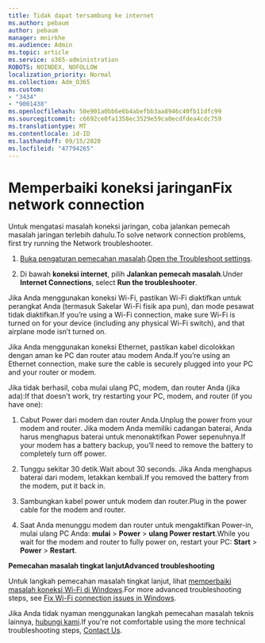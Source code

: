 ```yaml
---
title: Tidak dapat tersambung ke internet
ms.author: pebaum
author: pebaum
manager: mnirkhe
ms.audience: Admin
ms.topic: article
ms.service: o365-administration
ROBOTS: NOINDEX, NOFOLLOW
localization_priority: Normal
ms.collection: Adm_O365
ms.custom:
- "3434"
- "9001438"
ms.openlocfilehash: 50e901a0bb6e6b4abefbb3aa8946c40fb11dfc99
ms.sourcegitcommit: c6692ce0fa1358ec3529e59ca0ecdfdea4cdc759
ms.translationtype: MT
ms.contentlocale: id-ID
ms.lasthandoff: 09/15/2020
ms.locfileid: "47794265"
---
```

# <a name="fix-network-connection"></a><span data-ttu-id="e5b37-102">Memperbaiki koneksi jaringan</span><span class="sxs-lookup"><span data-stu-id="e5b37-102">Fix network connection</span></span>

<span data-ttu-id="e5b37-103">Untuk mengatasi masalah koneksi jaringan, coba jalankan pemecah masalah jaringan terlebih dahulu.</span><span class="sxs-lookup"><span data-stu-id="e5b37-103">To solve network connection problems, first try running the Network troubleshooter.</span></span> 

1. <span data-ttu-id="e5b37-104">[Buka pengaturan pemecahan masalah](ms-settings:troubleshoot).</span><span class="sxs-lookup"><span data-stu-id="e5b37-104">[Open the Troubleshoot settings](ms-settings:troubleshoot).</span></span>

2. <span data-ttu-id="e5b37-105">Di bawah **koneksi internet**, pilih **Jalankan pemecah masalah**.</span><span class="sxs-lookup"><span data-stu-id="e5b37-105">Under **Internet Connections**, select **Run the troubleshooter**.</span></span>

<span data-ttu-id="e5b37-106">Jika Anda menggunakan koneksi Wi-Fi, pastikan Wi-Fi diaktifkan untuk perangkat Anda (termasuk Sakelar Wi-Fi fisik apa pun), dan mode pesawat tidak diaktifkan.</span><span class="sxs-lookup"><span data-stu-id="e5b37-106">If you’re using a Wi-Fi connection, make sure Wi-Fi is turned on for your device (including any physical Wi-Fi switch), and that airplane mode isn’t turned on.</span></span>

<span data-ttu-id="e5b37-107">Jika Anda menggunakan koneksi Ethernet, pastikan kabel dicolokkan dengan aman ke PC dan router atau modem Anda.</span><span class="sxs-lookup"><span data-stu-id="e5b37-107">If you’re using an Ethernet connection, make sure the cable is securely plugged into your PC and your router or modem.</span></span>

<span data-ttu-id="e5b37-108">Jika tidak berhasil, coba mulai ulang PC, modem, dan router Anda (jika ada):</span><span class="sxs-lookup"><span data-stu-id="e5b37-108">If that doesn't work, try restarting your PC, modem, and router (if you have one):</span></span>

1. <span data-ttu-id="e5b37-109">Cabut Power dari modem dan router Anda.</span><span class="sxs-lookup"><span data-stu-id="e5b37-109">Unplug the power from your modem and router.</span></span> <span data-ttu-id="e5b37-110">Jika modem Anda memiliki cadangan baterai, Anda harus menghapus baterai untuk menonaktifkan Power sepenuhnya.</span><span class="sxs-lookup"><span data-stu-id="e5b37-110">If your modem has a battery backup, you’ll need to remove the battery to completely turn off power.</span></span>

2. <span data-ttu-id="e5b37-111">Tunggu sekitar 30 detik.</span><span class="sxs-lookup"><span data-stu-id="e5b37-111">Wait about 30 seconds.</span></span> <span data-ttu-id="e5b37-112">Jika Anda menghapus baterai dari modem, letakkan kembali.</span><span class="sxs-lookup"><span data-stu-id="e5b37-112">If you removed the battery from the modem, put it back in.</span></span>

3. <span data-ttu-id="e5b37-113">Sambungkan kabel power untuk modem dan router.</span><span class="sxs-lookup"><span data-stu-id="e5b37-113">Plug in the power cable for the modem and router.</span></span>

4. <span data-ttu-id="e5b37-114">Saat Anda menunggu modem dan router untuk mengaktifkan Power-in, mulai ulang PC Anda: **mulai**  >  **Power**  >  **ulang Power restart**.</span><span class="sxs-lookup"><span data-stu-id="e5b37-114">While you wait for the modem and router to fully power on, restart your PC: **Start** > **Power** > **Restart**.</span></span>

<span data-ttu-id="e5b37-115">**Pemecahan masalah tingkat lanjut**</span><span class="sxs-lookup"><span data-stu-id="e5b37-115">**Advanced troubleshooting**</span></span>

<span data-ttu-id="e5b37-116">Untuk langkah pemecahan masalah tingkat lanjut, lihat [memperbaiki masalah koneksi Wi-Fi di Windows](https://support.microsoft.com/help/10741?ocid=SMC10741%2F).</span><span class="sxs-lookup"><span data-stu-id="e5b37-116">For more advanced troubleshooting steps, see [Fix Wi-Fi connection issues in Windows](https://support.microsoft.com/help/10741?ocid=SMC10741%2F).</span></span> 

<span data-ttu-id="e5b37-117">Jika Anda tidak nyaman menggunakan langkah pemecahan masalah teknis lainnya, [hubungi kami](https://support.microsoft.com/contactus).</span><span class="sxs-lookup"><span data-stu-id="e5b37-117">If you're not comfortable using the more technical troubleshooting steps, [Contact Us](https://support.microsoft.com/contactus).</span></span>
